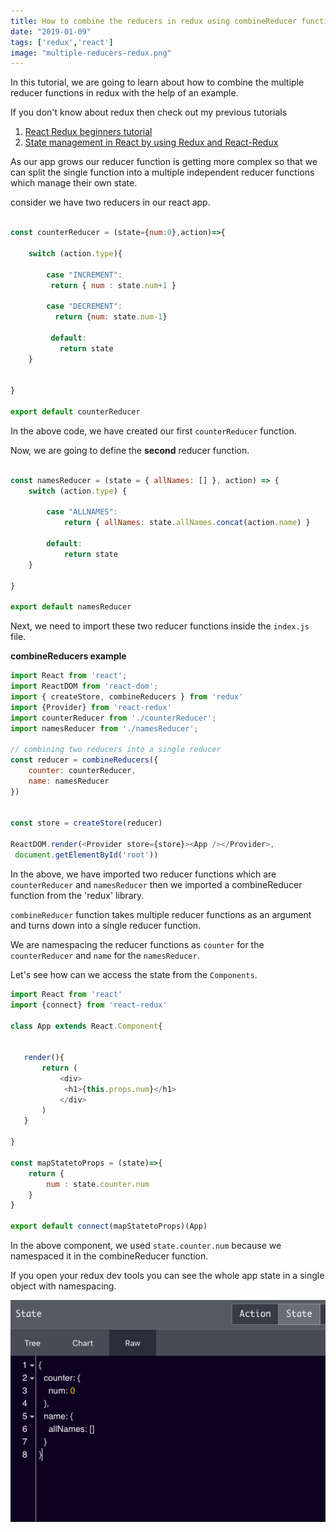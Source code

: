 ```yaml
---
title: How to combine the reducers in redux using combineReducer function
date: "2019-01-09"
tags: ['redux','react']
image: "multiple-reducers-redux.png"
---
```


In this tutorial, we are going to learn about how to combine the multiple reducer functions in redux with the help of an example.

If you don't know about redux then check out my previous tutorials

1. [React Redux beginners tutorial](/react-redux-beginners-tutorial/)
2. [State management in React by using Redux and React-Redux](/redux-state-management-in-react/)


As our app grows our reducer function is getting more complex so that we can split the single function into a multiple independent reducer functions which manage their own state.

consider we have two reducers in our react app.

```js:title=counterReducer.js

const counterReducer = (state={num:0},action)=>{

    switch (action.type){

        case "INCREMENT":
         return { num : state.num+1 }

        case "DECREMENT":
          return {num: state.num-1}

         default:
           return state
    }


}

export default counterReducer
```
In the above code, we have created our first `counterReducer` function.


Now, we are going to define the  __second__ reducer function.


```js:title=namesReducer.js

const namesReducer = (state = { allNames: [] }, action) => {
    switch (action.type) {

        case "ALLNAMES":
            return { allNames: state.allNames.concat(action.name) }

        default:
            return state
    }

}

export default namesReducer
```

Next, we need to import these two reducer functions inside the `index.js` file.

**combineReducers example**

```js:title=index.js
import React from 'react';
import ReactDOM from 'react-dom';
import { createStore, combineReducers } from 'redux'
import {Provider} from 'react-redux'
import counterReducer from './counterReducer';
import namesReducer from './namesReducer';

// combining two reducers into a single reducer
const reducer = combineReducers({
    counter: counterReducer,
    name: namesReducer
})


const store = createStore(reducer)

ReactDOM.render(<Provider store={store}><App /></Provider>,
 document.getElementById('root'))
```


In the above, we have imported two reducer functions which are `counterReducer` and `namesReducer`
then we imported a combineReducer function from the 'redux' library.

`combineReducer` function takes multiple reducer functions as an argument and turns down into a single reducer function.

We are namespacing the reducer functions as `counter` for the `counterReducer` and `name` for the `namesReducer`.


Let's see how can we access the state from the `Components`.


```js:title=App.js
import React from 'react'
import {connect} from 'react-redux'

class App extends React.Component{


   render(){
       return (
           <div>
            <h1>{this.props.num}</h1>
           </div>
       )
   }

}

const mapStatetoProps = (state)=>{
    return {
        num : state.counter.num
    }
}

export default connect(mapStatetoProps)(App)
```

In the above component, we used `state.counter.num` because we namespaced it in the combineReducer function.


If you open your redux dev tools you can see the whole app state in a single object with namespacing.

![redux dev tools](./redux-dev-tool-demo.png)

